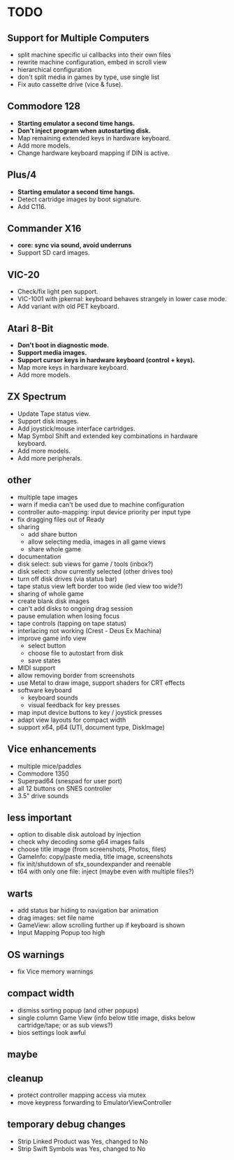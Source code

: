 #  TODO

## Support for Multiple Computers

- split machine specific ui callbacks into their own files
- rewrite machine configuration, embed in scroll view
- hierarchical configuration
- don't split media in games by type, use single list
- Fix auto cassette drive (vice & fuse).

## Commodore 128

- **Starting emulator a second time hangs.**
- **Don't inject program when autostarting disk.**
- Map remaining extended keys in hardware keyboard.
- Add more models.
- Change hardware keyboard mapping if DIN is active.

## Plus/4

- **Starting emulator a second time hangs.**
- Detect cartridge images by boot signature.
- Add C116.

## Commander X16

- **core: sync via sound, avoid underruns**
- Support SD card images.

## VIC-20

- Check/fix light pen support.
- VIC-1001 with jpkernal: keyboard behaves strangely in lower case mode.
- Add variant with old PET keyboard.

## Atari 8-Bit

- **Don't boot in diagnostic mode.**
- **Support media images.**
- **Support cursor keys in hardware keyboard (control + keys).**
- Map more keys in hardware keyboard.
- Add more models.

## ZX Spectrum

- Update Tape status view.
- Support disk images.
- Add joystick/mouse interface cartridges.
- Map Symbol Shift and extended key combinations in hardware keyboard.
- Add more models.
- Add more peripherals.


## other

- multiple tape images
- warn if media can't be used due to machine configuration
- controller auto-mapping: input device priority per input type
- fix dragging files out of Ready
- sharing
  - add share button
  - allow selecting media, images in all game views
  - share whole game
- documentation
- disk select: sub views for game / tools (inbox?)
- disk select: show currently selected (other drives too)
- turn off disk drives (via status bar)
- tape status view left border too wide (led view too wide?)
- sharing of whole game
- create blank disk images
- can't add disks to ongoing drag session
- pause emulation when losing focus
- tape controls (tapping on tape status)
- interlacing not working (Crest - Deus Ex Machina)
- improve game info view
    - select button
    - choose file to autostart from disk
    - save states
- MIDI support
- allow removing border from screenshots
- use Metal to draw image, support shaders for CRT effects
- software keyboard
    - keyboard sounds
    - visual feedback for key presses
- map input device buttons to key / joystick presses
- adapt view layouts for compact width
- support x64, p64 (UTI, document type, DiskImage)

## Vice enhancements

- multiple mice/paddles
- Commodore 1350
- Superpad64 (snespad for user port)
- all 12 buttons on SNES controller
- 3.5" drive sounds
    
## less important

- option to disable disk autoload by injection
- check why decoding some g64 images fails
- choose title image (from screenshots, Photos, files)
- GameInfo: copy/paste media, title image, screenshots
- fix init/shutdown of sfx_soundexpander and reenable
- t64 with only one file: inject (maybe even with multiple files?)

## warts

- add status bar hiding to navigation bar animation
- drag images: set file name
- GameView: allow scrolling further up if keyboard is shown
- Input Mapping Popup too high

## OS warnings

- fix Vice memory warnings

## compact width

- dismiss sorting popup (and other popups)
- single column Game View (info below title image, disks below cartridge/tape; or as sub views?)
- bios settings look awful

## maybe


## cleanup

- protect controller mapping access via mutex
- move keypress forwarding to EmulatorViewController

## temporary debug changes

- Strip Linked Product was Yes, changed to No
- Strip Swift Symbols was Yes, changed to No
